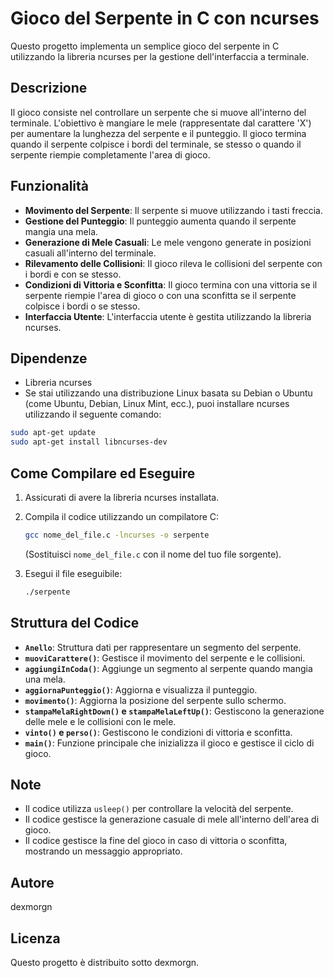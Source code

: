 # Gioco del Serpente in C con ncurses

Questo progetto implementa un semplice gioco del serpente in C utilizzando la libreria ncurses per la gestione dell'interfaccia a terminale.

## Descrizione

Il gioco consiste nel controllare un serpente che si muove all'interno del terminale. L'obiettivo è mangiare le mele (rappresentate dal carattere 'X') per aumentare la lunghezza del serpente e il punteggio. Il gioco termina quando il serpente colpisce i bordi del terminale, se stesso o quando il serpente riempie completamente l'area di gioco.

## Funzionalità

* **Movimento del Serpente**: Il serpente si muove utilizzando i tasti freccia.
* **Gestione del Punteggio**: Il punteggio aumenta quando il serpente mangia una mela.
* **Generazione di Mele Casuali**: Le mele vengono generate in posizioni casuali all'interno del terminale.
* **Rilevamento delle Collisioni**: Il gioco rileva le collisioni del serpente con i bordi e con se stesso.
* **Condizioni di Vittoria e Sconfitta**: Il gioco termina con una vittoria se il serpente riempie l'area di gioco o con una sconfitta se il serpente colpisce i bordi o se stesso.
* **Interfaccia Utente**: L'interfaccia utente è gestita utilizzando la libreria ncurses.

## Dipendenze

* Libreria ncurses
* Se stai utilizzando una distribuzione Linux basata su Debian o Ubuntu (come Ubuntu, Debian, Linux Mint, ecc.), puoi installare ncurses utilizzando il seguente comando:

```bash
sudo apt-get update
sudo apt-get install libncurses-dev
 ```

## Come Compilare ed Eseguire

1.  Assicurati di avere la libreria ncurses installata.
2.  Compila il codice utilizzando un compilatore C:

    ```bash
    gcc nome_del_file.c -lncurses -o serpente 
    ```

    (Sostituisci `nome_del_file.c` con il nome del tuo file sorgente).
3.  Esegui il file eseguibile:

    ```bash
    ./serpente
    ```

## Struttura del Codice

* **`Anello`**: Struttura dati per rappresentare un segmento del serpente.
* **`muoviCarattere()`**: Gestisce il movimento del serpente e le collisioni.
* **`aggiungiInCoda()`**: Aggiunge un segmento al serpente quando mangia una mela.
* **`aggiornaPunteggio()`**: Aggiorna e visualizza il punteggio.
* **`movimento()`**: Aggiorna la posizione del serpente sullo schermo.
* **`stampaMelaRightDown()` e `stampaMelaLeftUp()`**: Gestiscono la generazione delle mele e le collisioni con le mele.
* **`vinto()` e `perso()`**: Gestiscono le condizioni di vittoria e sconfitta.
* **`main()`**: Funzione principale che inizializza il gioco e gestisce il ciclo di gioco.

## Note

* Il codice utilizza `usleep()` per controllare la velocità del serpente.
* Il codice gestisce la generazione casuale di mele all'interno dell'area di gioco.
* Il codice gestisce la fine del gioco in caso di vittoria o sconfitta, mostrando un messaggio appropriato.

## Autore

dexmorgn
## Licenza

Questo progetto è distribuito sotto dexmorgn.

